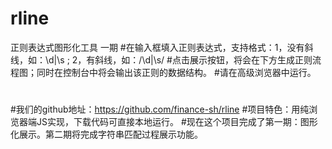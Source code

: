 # rline
正则表达式图形化工具 一期
#在输入框填入正则表达式，支持格式：1，没有斜线，如：\d|\s ; 2，有斜线，如：/\d|\s/
#点击展示按钮，将会在下方生成正则流程图；同时在控制台中将会输出该正则的数据结构。
#请在高级浏览器中运行。
#
#我们的github地址：https://github.com/finance-sh/rline
#项目特色：用纯浏览器端JS实现，下载代码可直接本地运行。
#现在这个项目完成了第一期：图形化展示。第二期将完成字符串匹配过程展示功能。
